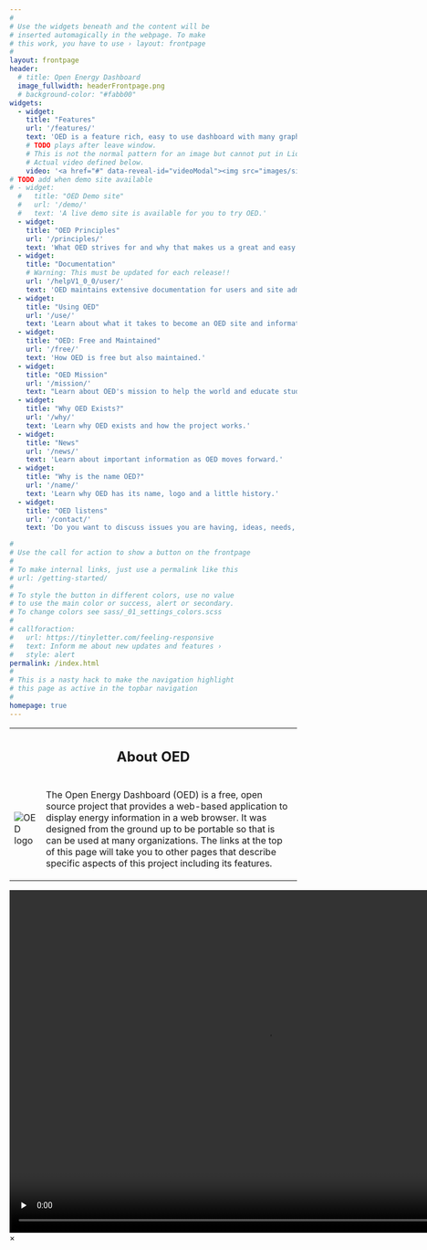 ```yaml
---
#
# Use the widgets beneath and the content will be
# inserted automagically in the webpage. To make
# this work, you have to use › layout: frontpage
#
layout: frontpage
header:
  # title: Open Energy Dashboard
  image_fullwidth: headerFrontpage.png
  # background-color: "#fabb00"
widgets:
  - widget:
    title: "Features"
    url: '/features/'
    text: 'OED is a feature rich, easy to use dashboard with many graphics for site visitors.'
    # TODO plays after leave window.
    # This is not the normal pattern for an image but cannot put in Liquid variables.
    # Actual video defined below.
    video: '<a href="#" data-reveal-id="videoModal"><img src="images/siteFeatures.png" alt=""/></a>'
# TODO add when demo site available
# - widget:
  #   title: "OED Demo site"
  #   url: '/demo/'
  #   text: 'A live demo site is available for you to try OED.'
  - widget:
    title: "OED Principles"
    url: '/principles/'
    text: 'What OED strives for and why that makes us a great and easy to use dashboard.'
  - widget:
    title: "Documentation"
    # Warning: This must be updated for each release!!
    url: '/helpV1_0_0/user/'
    text: 'OED maintains extensive documentation for users and site administrators that is also linked by help icons in the dashboard.'
  - widget:
    title: "Using OED"
    url: '/use/'
    text: 'Learn about what it takes to become an OED site and information if you are an OED site.'
  - widget:
    title: "OED: Free and Maintained"
    url: '/free/'
    text: 'How OED is free but also maintained.'
  - widget:
    title: "OED Mission"
    url: '/mission/'
    text: "Learn about OED's mission to help the world and educate students."
  - widget:
    title: "Why OED Exists?"
    url: '/why/'
    text: 'Learn why OED exists and how the project works.'
  - widget:
    title: "News"
    url: '/news/'
    text: 'Learn about important information as OED moves forward.'
  - widget:
    title: "Why is the name OED?"
    url: '/name/'
    text: 'Learn why OED has its name, logo and a little history.'
  - widget:
    title: "OED listens"
    url: '/contact/'
    text: 'Do you want to discuss issues you are having, ideas, needs, using OED, contributing or anything else then we welcome you reaching out to the project.'

#
# Use the call for action to show a button on the frontpage
#
# To make internal links, just use a permalink like this
# url: /getting-started/
#
# To style the button in different colors, use no value
# to use the main color or success, alert or secondary.
# To change colors see sass/_01_settings_colors.scss
#
# callforaction:
#   url: https://tinyletter.com/feeling-responsive
#   text: Inform me about new updates and features ›
#   style: alert
permalink: /index.html
#
# This is a nasty hack to make the navigation highlight
# this page as active in the topbar navigation
#
homepage: true
---
```

<!-- TODO This probably could be done in a better way. -->
<table>
  <tbody>
    <tr>
      <td colspan="2" style="text-align: center;"><h2>About OED</h2></td>
    </tr>
    <tr>
      <td><img alt="OED logo" src="{{ site.urlimg }}OEDUprightClear.png"></td>
      <td><p>The Open Energy Dashboard (OED) is a free, open source project that provides a web-based application to display energy information in a web browser. It was designed from the ground up to be portable so that is can be used at many organizations. The links at the top of this page will take you to other pages that describe specific aspects of this project including its features.</p></td>
    </tr>
  </tbody>
</table>

<!-- This defines the actaul video to show. -->
<div id="videoModal" class="reveal-modal large" data-reveal="">
  <video width="900" height="600" controls preload="none">
    <source src="{{ site.urlimg }}siteFeatures.mp4" type="video/mp4">
    Your browser does not support the video tag.
  </video>
  <a class="close-reveal-modal">&#215;</a>
</div>

